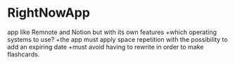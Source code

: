 # RightNowApp
app like Remnote and Notion but with its own features 
+which operating systems to use?
+the app must apply space repetition with the possibility to add an expiring date
+must avoid having to rewrite in order to make flashcards.
